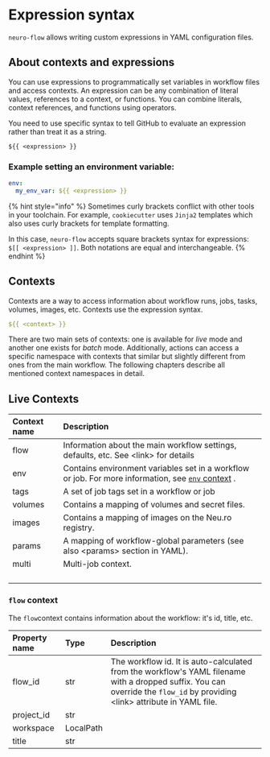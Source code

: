 # Expression syntax

`neuro-flow` allows writing custom expressions in YAML configuration files.

## About contexts and expressions

You can use expressions to programmatically set variables in workflow files and access contexts. An expression can be any combination of literal values, references to a context, or functions. You can combine literals, context references, and functions using operators.

You need to use specific syntax to tell GitHub to evaluate an expression rather than treat it as a string.

```text
${{ <expression> }}
```

### Example setting an environment variable:

```yaml
env:
  my_env_var: ${{ <expression> }}
```

{% hint style="info" %}
Sometimes curly brackets conflict with other tools in your toolchain. For example, `cookiecutter` uses `Jinja2` templates which also uses curly brackets for template formatting.

In this case, `neuro-flow` accepts square brackets syntax for expressions: `$[[ <expression> ]]`. Both notations are equal and interchangeable.
{% endhint %}

## Contexts

Contexts are a way to access information about workflow runs, jobs, tasks, volumes, images, etc. Contexts use the expression syntax.

```yaml
${{ <context> }}
```

There are two main sets of contexts: one is available for _live_ mode and another one exists for _batch_ mode. Additionally, actions can access a specific namespace with contexts that similar but slightly different from ones from the main workflow. The following chapters describe all mentioned context namespaces in detail.

## Live Contexts

| Context name | Description |
| :--- | :--- |
| flow | Information about the main workflow settings, defaults, etc. See &lt;link&gt; for details |
| env | Contains environment variables set in a workflow or job. For more information, see [`env` context](https://docs.github.com/en/free-pro-team@latest/actions/reference/context-and-expression-syntax-for-github-actions#env-context) . |
| tags | A set of job tags set in a workflow or job |
| volumes | Contains a mapping of volumes and secret files. |
| images | Contains a mapping of images on the Neu.ro registry. |
| params | A mapping of workflow-global parameters \(see also &lt;params&gt; section in YAML\). |
| multi | Multi-job context. |
|  |  |
|  |  |
|  |  |
|  |  |

### `flow` context

The `flow`context contains information about the workflow: it's id, title, etc.

| Property name | Type | Description |
| :--- | :--- | :--- |
| flow\_id | str | The workflow id. It is auto-calculated from the workflow's YAML filename with a dropped suffix. You can override the `flow_id` by providing &lt;link&gt; attribute in YAML file. |
| project\_id | str |  |
| workspace | LocalPath |  |
| title | str |  |
